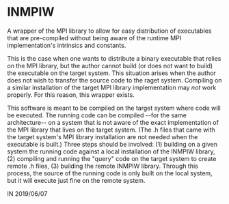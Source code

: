 # INMPIW
A wrapper of the MPI library to allow for easy distribution of executables
that are pre-compiled without being aware of the runtime MPI implementation's
intrinsics and constants.

This is the case when one wants to distribute a binary executable that relies
on the MPI library, but the author cannot build (or does not want to build)
the executable on the target system. This situation arises when the author
does not wish to transfer the source code to the raget system. Compiling on
a similar installation of the target MPI library implementation may _not_
work properly. For this reason, this wrapper exists.

This software is meant to be compiled on the target system where code will
be executed. The running code can be compiled --for the same architecture-- on
a system that is not aware of the exact implementation of the MPI library that
lives on the target system. (The .h files that came with the target system's
MPI library installation are not needed when the executable is built.) Three
steps should be involved: (1) building on a given system the running code
against a local installation of the INMPIW library, (2) compiling and running
the "query" code on the target system to create remote .h files, (3) building
the remote INMPIW library. Through this process, the source of the running
code is only built on the local system, but it will execute just fine on the
remote system.

IN 2019/06/07
